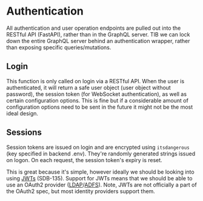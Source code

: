 # Authentication

All authentication and user operation endpoints are pulled out into the RESTful API (FastAPI), rather than in the GraphQL server. TIB we can lock down the entire GraphQL server behind an authentication wrapper, rather than exposing specific queries/mutations.

## Login

This function is only called on login via a RESTful API. When the user is authenticated, it will return a safe user object (user object without password), the session token (for WebSocket authentication), as well as certain configuration options. This is fine but if a considerable amount of configuration options need to be sent in the future it might not be the most ideal design.

## Sessions

Session tokens are issued on login and are encrypted using `itsdangerous` (key specified in backend .env). They're randomly generated strings issued on logon. On each request, the session token's expiry is reset.
  
This is great because it's simple, however ideally we should be looking into using [JWTs](https://jwt.io/introduction/) (SDB-135). Support for JWTs means that we should be able to use an OAuth2 provider ([LDAP](https://ldap.com/)/[ADFS](https://docs.microsoft.com/en-us/windows-server/identity/ad-fs/ad-fs-overview)). Note, JWTs are not officially a part of the OAuth2 spec, but most identity providers support them.